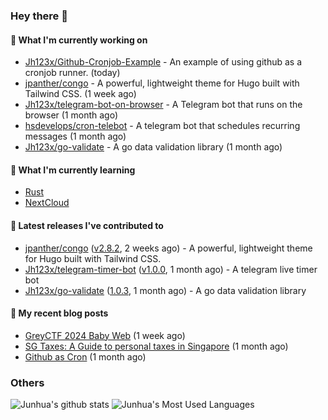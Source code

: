 ### Hey there 👋

#### 👷 What I'm currently working on

- [Jh123x/Github-Cronjob-Example](https://github.com/Jh123x/Github-Cronjob-Example) - An example of using github as a cronjob runner. (today)
- [jpanther/congo](https://github.com/jpanther/congo) - A powerful, lightweight theme for Hugo built with Tailwind CSS. (1 week ago)
- [Jh123x/telegram-bot-on-browser](https://github.com/Jh123x/telegram-bot-on-browser) - A Telegram bot that runs on the browser (1 month ago)
- [hsdevelops/cron-telebot](https://github.com/hsdevelops/cron-telebot) - A telegram bot that schedules recurring messages (1 month ago)
- [Jh123x/go-validate](https://github.com/Jh123x/go-validate) - A go data validation library (1 month ago)

#### 🌱 What I'm currently learning
- [Rust](https://www.rust-lang.org/ "Rust")
- [NextCloud](https://nextcloud.com/ "NextCloud")

#### 🔭 Latest releases I've contributed to

- [jpanther/congo](https://github.com/jpanther/congo) ([v2.8.2](https://github.com/jpanther/congo/releases/tag/v2.8.2), 2 weeks ago) - A powerful, lightweight theme for Hugo built with Tailwind CSS.
- [Jh123x/telegram-timer-bot](https://github.com/Jh123x/telegram-timer-bot) ([v1.0.0](https://github.com/Jh123x/telegram-timer-bot/releases/tag/v1.0.0), 1 month ago) - A telegram live timer bot
- [Jh123x/go-validate](https://github.com/Jh123x/go-validate) ([1.0.3](https://github.com/Jh123x/go-validate/releases/tag/1.0.3), 1 month ago) - A go data validation library

#### 📜 My recent blog posts

- [GreyCTF 2024 Baby Web](https://jh123x.com/blog/2024/greyctf24-baby-web/) (1 week ago)
- [SG Taxes: A Guide to personal taxes in Singapore](https://jh123x.com/blog/2024/sg-taxes/) (1 month ago)
- [Github as Cron](https://jh123x.com/blog/2024/github-as-a-cronjob/) (1 month ago)

### Others

![Junhua's github stats](https://github-readme-stats.vercel.app/api?username=jh123x)
![Junhua's Most Used Languages](https://github-readme-stats.vercel.app/api/top-langs/?username=jh123x&layout=pie)